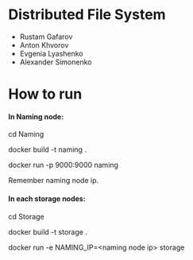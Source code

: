 # Distributed File System

* Rustam Gafarov
* Anton Khvorov
* Evgenia Lyashenko
* Alexander Simonenko

# How to run

#### In Naming node:

cd Naming

docker build -t naming .

docker run -p 9000:9000 naming

Remember naming node ip.

#### In each storage nodes:

cd Storage

docker build -t storage .

docker run -e NAMING_IP=\<naming node ip> storage
